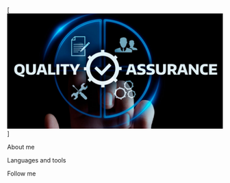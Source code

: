 [ ![Header](https://github.com/testmachine19/testmachine19/blob/main/assets/qa_testing1ru.jpg)] 

About me

Languages and tools

Follow me 